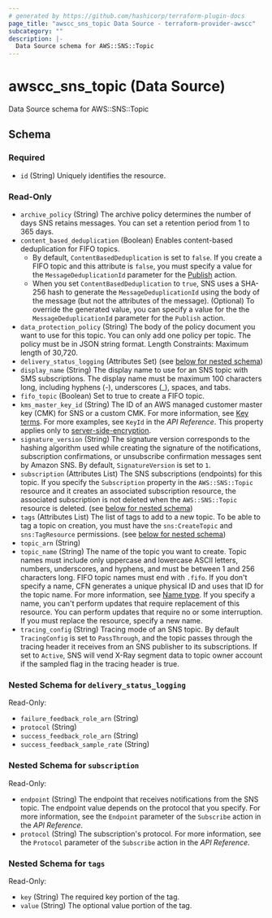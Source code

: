 ```yaml
---
# generated by https://github.com/hashicorp/terraform-plugin-docs
page_title: "awscc_sns_topic Data Source - terraform-provider-awscc"
subcategory: ""
description: |-
  Data Source schema for AWS::SNS::Topic
---
```


# awscc_sns_topic (Data Source)

Data Source schema for AWS::SNS::Topic



<!-- schema generated by tfplugindocs -->
## Schema

### Required

- `id` (String) Uniquely identifies the resource.

### Read-Only

- `archive_policy` (String) The archive policy determines the number of days SNS retains messages. You can set a retention period from 1 to 365 days.
- `content_based_deduplication` (Boolean) Enables content-based deduplication for FIFO topics.
  +  By default, ``ContentBasedDeduplication`` is set to ``false``. If you create a FIFO topic and this attribute is ``false``, you must specify a value for the ``MessageDeduplicationId`` parameter for the [Publish](https://docs.aws.amazon.com/sns/latest/api/API_Publish.html) action. 
  +  When you set ``ContentBasedDeduplication`` to ``true``, SNS uses a SHA-256 hash to generate the ``MessageDeduplicationId`` using the body of the message (but not the attributes of the message).
 (Optional) To override the generated value, you can specify a value for the the ``MessageDeduplicationId`` parameter for the ``Publish`` action.
- `data_protection_policy` (String) The body of the policy document you want to use for this topic.
 You can only add one policy per topic.
 The policy must be in JSON string format.
 Length Constraints: Maximum length of 30,720.
- `delivery_status_logging` (Attributes Set) (see [below for nested schema](#nestedatt--delivery_status_logging))
- `display_name` (String) The display name to use for an SNS topic with SMS subscriptions. The display name must be maximum 100 characters long, including hyphens (-), underscores (_), spaces, and tabs.
- `fifo_topic` (Boolean) Set to true to create a FIFO topic.
- `kms_master_key_id` (String) The ID of an AWS managed customer master key (CMK) for SNS or a custom CMK. For more information, see [Key terms](https://docs.aws.amazon.com/sns/latest/dg/sns-server-side-encryption.html#sse-key-terms). For more examples, see ``KeyId`` in the *API Reference*.
 This property applies only to [server-side-encryption](https://docs.aws.amazon.com/sns/latest/dg/sns-server-side-encryption.html).
- `signature_version` (String) The signature version corresponds to the hashing algorithm used while creating the signature of the notifications, subscription confirmations, or unsubscribe confirmation messages sent by Amazon SNS. By default, ``SignatureVersion`` is set to ``1``.
- `subscription` (Attributes List) The SNS subscriptions (endpoints) for this topic.
  If you specify the ``Subscription`` property in the ``AWS::SNS::Topic`` resource and it creates an associated subscription resource, the associated subscription is not deleted when the ``AWS::SNS::Topic`` resource is deleted. (see [below for nested schema](#nestedatt--subscription))
- `tags` (Attributes List) The list of tags to add to a new topic.
  To be able to tag a topic on creation, you must have the ``sns:CreateTopic`` and ``sns:TagResource`` permissions. (see [below for nested schema](#nestedatt--tags))
- `topic_arn` (String)
- `topic_name` (String) The name of the topic you want to create. Topic names must include only uppercase and lowercase ASCII letters, numbers, underscores, and hyphens, and must be between 1 and 256 characters long. FIFO topic names must end with ``.fifo``.
 If you don't specify a name, CFN generates a unique physical ID and uses that ID for the topic name. For more information, see [Name type](https://docs.aws.amazon.com/AWSCloudFormation/latest/UserGuide/aws-properties-name.html).
  If you specify a name, you can't perform updates that require replacement of this resource. You can perform updates that require no or some interruption. If you must replace the resource, specify a new name.
- `tracing_config` (String) Tracing mode of an SNS topic. By default ``TracingConfig`` is set to ``PassThrough``, and the topic passes through the tracing header it receives from an SNS publisher to its subscriptions. If set to ``Active``, SNS will vend X-Ray segment data to topic owner account if the sampled flag in the tracing header is true.

<a id="nestedatt--delivery_status_logging"></a>
### Nested Schema for `delivery_status_logging`

Read-Only:

- `failure_feedback_role_arn` (String)
- `protocol` (String)
- `success_feedback_role_arn` (String)
- `success_feedback_sample_rate` (String)


<a id="nestedatt--subscription"></a>
### Nested Schema for `subscription`

Read-Only:

- `endpoint` (String) The endpoint that receives notifications from the SNS topic. The endpoint value depends on the protocol that you specify. For more information, see the ``Endpoint`` parameter of the ``Subscribe`` action in the *API Reference*.
- `protocol` (String) The subscription's protocol. For more information, see the ``Protocol`` parameter of the ``Subscribe`` action in the *API Reference*.


<a id="nestedatt--tags"></a>
### Nested Schema for `tags`

Read-Only:

- `key` (String) The required key portion of the tag.
- `value` (String) The optional value portion of the tag.
